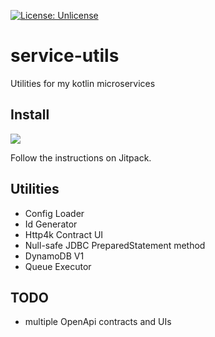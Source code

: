 [comment]: <> ([![codecov]&#40;https://codecov.io/gh/oharaandrew314/service-utils/branch/master/graph/badge.svg&#41;]&#40;https://codecov.io/gh/oharaandrew314/service-utils&#41;)
[![License: Unlicense](https://img.shields.io/badge/license-Unlicense-blue.svg)](http://unlicense.org/)

# service-utils

Utilities for my kotlin microservices

## Install

[![](https://jitpack.io/v/oharaandrew314/service-utils.svg)](https://jitpack.io/#oharaandrew314/service-utils)

Follow the instructions on Jitpack.

## Utilities

- Config Loader
- Id Generator
- Http4k Contract UI
- Null-safe JDBC PreparedStatement method
- DynamoDB V1
- Queue Executor

## TODO
- multiple OpenApi contracts and UIs